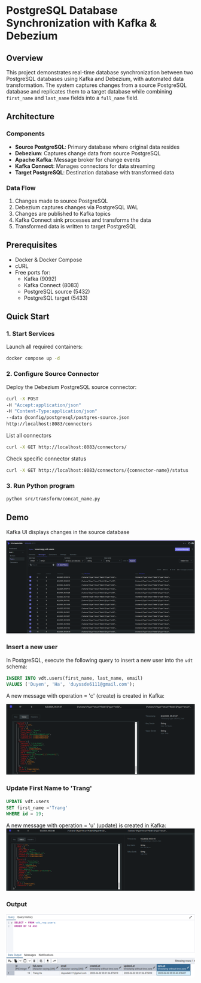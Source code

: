# PostgreSQL Database Synchronization with Kafka & Debezium

## Overview
This project demonstrates real-time database synchronization between two PostgreSQL databases using Kafka and Debezium, with automated data transformation. The system captures changes from a source PostgreSQL database and replicates them to a target database while combining `first_name` and `last_name` fields into a `full_name` field.

## Architecture

### Components
- **Source PostgreSQL**: Primary database where original data resides
- **Debezium**: Captures change data from source PostgreSQL
- **Apache Kafka**: Message broker for change events
- **Kafka Connect**: Manages connectors for data streaming
- **Target PostgreSQL**: Destination database with transformed data

### Data Flow
1. Changes made to source PostgreSQL
2. Debezium captures changes via PostgreSQL WAL
3. Changes are published to Kafka topics
4. Kafka Connect sink processes and transforms the data
5. Transformed data is written to target PostgreSQL

## Prerequisites
- Docker & Docker Compose
- cURL
- Free ports for:
  - Kafka (9092)
  - Kafka Connect (8083)
  - PostgreSQL source (5432)
  - PostgreSQL target (5433)

## Quick Start

### 1. Start Services
Launch all required containers:
```bash
docker compose up -d
```

### 2. Configure Source Connector
Deploy the Debezium PostgreSQL source connector:
```bash
curl -X POST
-H "Accept:application/json"
-H "Content-Type:application/json"
--data @config/postgresql/postgres-source.json
http://localhost:8083/connectors
```

List all connectors
```bash
curl -X GET http://localhost:8083/connectors/
```
Check specific connector status
```bash
curl -X GET http://localhost:8083/connectors/{connector-name}/status
```

### 3. Run Python program
```bash
python src/transform/concat_name.py
```

## Demo

Kafka UI displays changes in the source database

![kafka-ui.png](assets/kafka-ui.png)

### Insert a new user

In PostgreSQL, execute the following query to insert a new user into the `vdt` schema:
```sql
INSERT INTO vdt.users(first_name, last_name, email)
VALUES ('Duyen', 'Ha', 'duyssde6111@gmail.com');
```

A new message with operation = 'c' (create) is created in Kafka:

![demo-insert.png](assets/demo-insert.png)

### Update First Name to 'Trang'
```sql
UPDATE vdt.users
SET first_name ='Trang'
WHERE id = 19;
```
A new message with operation = 'u' (update) is created in Kafka:
![demo-update.png](assets/demo-update.png)

### Output
![output.png](assets/output.png)